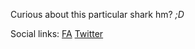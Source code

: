 Curious about this particular shark hm?
_;D_

Social links:
[FA](https://www.furaffinity.net/user/jososhark)
[Twitter](https://twitter.com/JosoShark)


<!---
JosoShark/JosoShark is a ✨ special ✨ repository because its `README.md` (this file) appears on your GitHub profile.
You can click the Preview link to take a look at your changes.
--->
